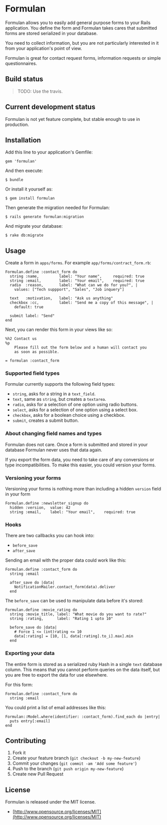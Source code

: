# Formulan

Formulan allows you to easily add general purpose forms to your Rails application. You define the form and Formulan takes cares that submitted forms are stored serialized in your database.

You need to collect information, but you are not particularly interested in it from your application's point of view.

Formulan is great for contact request forms, information requests or simple questionnaires.

## Build status

> TODO: Use the travis.

## Current development status

Formulan is not yet feature complete, but stable enough to use in production.

## Installation

Add this line to your application's Gemfile:

    gem 'formulan'

And then execute:

    $ bundle

Or install it yourself as:

    $ gem install formulan

Then generate the migration needed for Formulan:

    $ rails generate formulan:migration

And migrate your database:

    $ rake db:migrate

## Usage

Create a form in `apps/forms`. For example `app/forms/contract_form.rb`:

    Formulan.define :contact_form do
      string :name,         label: "Your name",     required: true
      string :email,        label: "Your email",    required: true
      radio  :reason,       label: "What can we do for you?", |
        values: ["Tech suppport", "Sales", "Job inquery"]

      text   :motivation,   label: "Ask us anything"
      checkbox :cc,         label: "Send me a copy of this message", |
        default: true

      submit label: "Send"
    end

Next, you can render this form in your views like so:

    %h2 Contact us
    %p
        Please fill out the form below and a human will contact you
        as soon as possible.
        
    = formulan :contact_form
    
### Supported field types

Formular currently supports the following field types:

 * `string`, asks for a string in a `text_field`.
 * `text`, same as `string`, but creates a `textarea`.
 * `radio`, asks for a selection of one option using radio buttons.
 * `select`, asks for a selection of one option using a select box.
 * `checkbox`, asks for a boolean choice using a checkbox.
 * `submit`, creates a submit button.
    
### About changing field names and types

Formulan does not care. Once a form is submitted and stored in your database
Formulan never uses that data again.

If you export the form data, you need to take care of any conversions or
type incompatibilities. To make this easier, you could version your forms.

### Versioning your forms

Versioning your forms is nothing more than including a hidden `version` field in your form

    Formulan.define :newsletter_signup do
      hidden :version,  value: 42
      string :email,    label: "Your email",    required: true
      
### Hooks

There are two callbacks you can hook into:

 * `before_save`
 * `after_save`
 
Sending an email with the proper data could work like this:

    Formulan.define :contact_form do
      string :email
      
      after_save do |data|
        NotificationMailer.contact_form(data).deliver
      end
      
The `before_save` can be used to manipulate data before it's stored:

    Formulan.define :movie_rating do
      string :movie_title, label: "What movie do you want to rate?"
      string :rating,      label: "Rating 1 upto 10"
      
      before_save do |data|
        # Force 1 <= (int)rating <= 10
        data[:rating] = [10, [1, data[:rating].to_i].max].min
      end
      
### Exporting your data

The entire form is stored as a serialized ruby Hash in a single `text` database column. This means that you cannot perform queries on the data itself, but you are free to export the data for use elsewhere.

For this form: 

    Formulan.define :contact_form do
      string :email

You could print a list of email addresses like this:

    Formulan::Model.where(identifier: :contact_form).find_each do |entry|
      puts entry[:email]
    end


## Contributing

1. Fork it
2. Create your feature branch (`git checkout -b my-new-feature`)
3. Commit your changes (`git commit -am 'Add some feature'`)
4. Push to the branch (`git push origin my-new-feature`)
5. Create new Pull Request

## License

Formulan is released under the MIT license.

 * [http://www.opensource.org/licenses/MIT](http://www.opensource.org/licenses/MIT)
